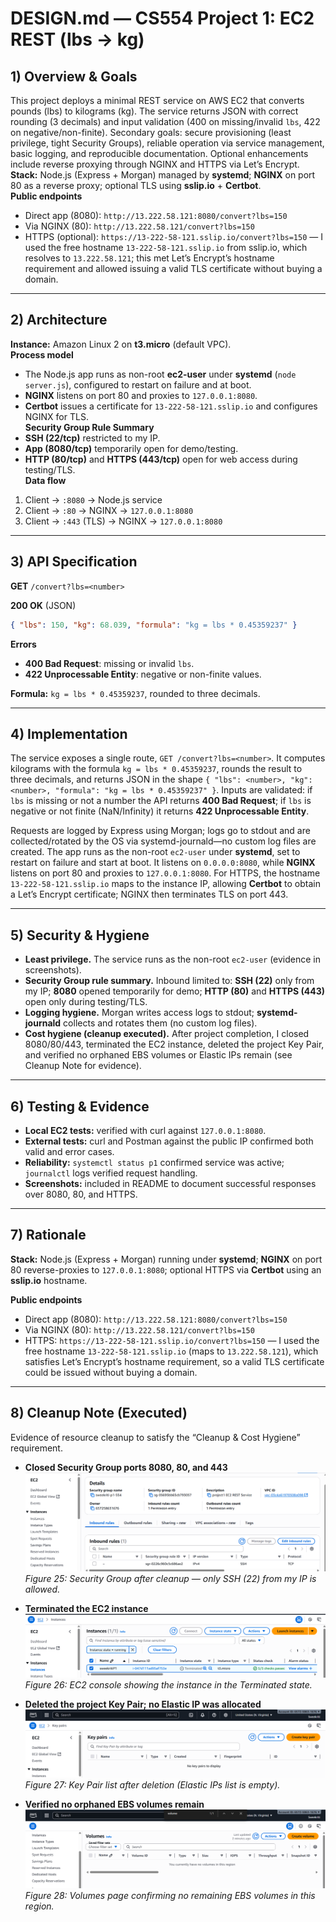 # DESIGN.md — CS554 Project 1: EC2 REST (lbs → kg)

## 1) Overview & Goals
This project deploys a minimal REST service on AWS EC2 that converts pounds (lbs) to kilograms (kg). The service returns JSON with correct rounding (3 decimals) and input validation (400 on missing/invalid `lbs`, 422 on negative/non-finite). Secondary goals: secure provisioning (least privilege, tight Security Groups), reliable operation via service management, basic logging, and reproducible documentation. Optional enhancements include reverse proxying through NGINX and HTTPS via Let’s Encrypt.  
**Stack:** Node.js (Express + Morgan) managed by **systemd**; **NGINX** on port 80 as a reverse proxy; optional TLS using **sslip.io** + **Certbot**.  
**Public endpoints**  
- Direct app (8080): `http://13.222.58.121:8080/convert?lbs=150`  
- Via NGINX (80): `http://13.222.58.121/convert?lbs=150`  
- HTTPS (optional): `https://13-222-58-121.sslip.io/convert?lbs=150`  — I used the free hostname `13-222-58-121.sslip.io` from sslip.io, which resolves to `13.222.58.121`; this met Let’s Encrypt’s hostname requirement and allowed issuing a valid TLS certificate without buying a domain.

---

## 2) Architecture
**Instance:** Amazon Linux 2 on **t3.micro** (default VPC).  
**Process model**
- The Node.js app runs as non-root **ec2-user** under **systemd** (`node server.js`), configured to restart on failure and at boot.  
- **NGINX** listens on port 80 and proxies to `127.0.0.1:8080`.  
- **Certbot**  issues a certificate for `13-222-58-121.sslip.io` and configures NGINX for TLS.  
**Security Group Rule Summary**
- **SSH (22/tcp)** restricted to my IP.  
- **App (8080/tcp)** temporarily open for demo/testing.  
- **HTTP (80/tcp)** and **HTTPS (443/tcp)** open for web access during testing/TLS.  
**Data flow**
1) Client → `:8080` → Node.js service  
2) Client → `:80` → NGINX → `127.0.0.1:8080`  
3) Client → `:443` (TLS) → NGINX → `127.0.0.1:8080`

---

## 3) API Specification
**GET** `/convert?lbs=<number>`  

**200 OK** (JSON)  
```json
{ "lbs": 150, "kg": 68.039, "formula": "kg = lbs * 0.45359237" }
```  

**Errors**
- **400 Bad Request**: missing or invalid `lbs`.  
- **422 Unprocessable Entity**: negative or non-finite values.  

**Formula:** `kg = lbs * 0.45359237`, rounded to three decimals.  

---

## 4) Implementation
The service exposes a single route, `GET /convert?lbs=<number>`. It computes kilograms with the formula `kg = lbs * 0.45359237`, rounds the result to three decimals, and returns JSON in the shape `{ "lbs": <number>, "kg": <number>, "formula": "kg = lbs * 0.45359237" }`. Inputs are validated: if `lbs` is missing or not a number the API returns **400 Bad Request**; if `lbs` is negative or not finite (NaN/Infinity) it returns **422 Unprocessable Entity**.

Requests are logged by Express using Morgan; logs go to stdout and are collected/rotated by the OS via systemd-journald—no custom log files are created. The app runs as the non-root `ec2-user` under **systemd**, set to restart on failure and start at boot. It listens on `0.0.0.0:8080`, while **NGINX** listens on port 80 and proxies to `127.0.0.1:8080`. For HTTPS, the hostname `13-222-58-121.sslip.io` maps to the instance IP, allowing **Certbot** to obtain a Let’s Encrypt certificate; NGINX then terminates TLS on port 443.


---

## 5) Security & Hygiene
- **Least privilege.** The service runs as the non-root `ec2-user` (evidence in screenshots).
- **Security Group rule summary.** Inbound limited to: **SSH (22)** only from my IP; **8080** opened temporarily for demo; **HTTP (80)** and **HTTPS (443)** open only during testing/TLS.
- **Logging hygiene.** Morgan writes access logs to stdout; **systemd-journald** collects and rotates them (no custom log files).
- **Cost hygiene (cleanup executed).** After project completion, I closed 8080/80/443, terminated the EC2 instance, deleted the project Key Pair, and verified no orphaned EBS volumes or Elastic IPs remain (see Cleanup Note for evidence).

---

## 6) Testing & Evidence
- **Local EC2 tests:** verified with curl against `127.0.0.1:8080`.  
- **External tests:** curl and Postman against the public IP confirmed both valid and error cases.  
- **Reliability:** `systemctl status p1` confirmed service was active; `journalctl` logs verified request handling.  
- **Screenshots:** included in README to document successful responses over 8080, 80, and HTTPS.  

---

## 7) Rationale
**Stack:** Node.js (Express + Morgan) running under **systemd**; **NGINX** on port 80 reverse-proxies to `127.0.0.1:8080`; optional HTTPS via **Certbot** using an **sslip.io** hostname.

**Public endpoints**
- Direct app (8080): `http://13.222.58.121:8080/convert?lbs=150`
- Via NGINX (80): `http://13.222.58.121/convert?lbs=150`
- HTTPS: `https://13-222-58-121.sslip.io/convert?lbs=150` — I used the free hostname `13-222-58-121.sslip.io` (maps to `13.222.58.121`), which satisfies Let’s Encrypt’s hostname requirement, so a valid TLS certificate could be issued without buying a domain.
---

## 8) Cleanup Note (Executed)
Evidence of resource cleanup to satisfy the “Cleanup & Cost Hygiene” requirement.

- **Closed Security Group ports 8080, 80, and 443**  
  ![Updated Security Group inbound rules](screenshots/updated-sg.png)  
  *Figure 25: Security Group after cleanup — only SSH (22) from my IP is allowed.*

- **Terminated the EC2 instance**  
  ![Terminated EC2](screenshots/terminated.png)  
  *Figure 26: EC2 console showing the instance in the Terminated state.*

- **Deleted the project Key Pair; no Elastic IP was allocated**  
  ![Deleted Key Pair](screenshots/keydelete.png)  
  *Figure 27: Key Pair list after deletion (Elastic IPs list is empty).*

- **Verified no orphaned EBS volumes remain**  
  ![Verified EBS volumes](screenshots/volume.png)  
  *Figure 28: Volumes page confirming no remaining EBS volumes in this region.*

